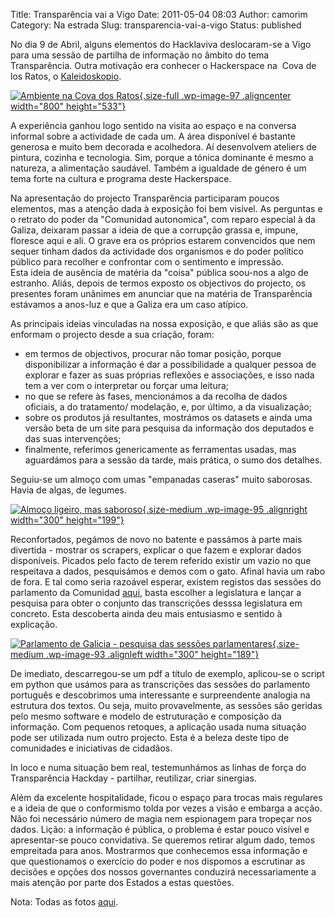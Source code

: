 Title: Transparência vai a Vigo
Date: 2011-05-04 08:03
Author: camorim
Category: Na estrada
Slug: transparencia-vai-a-vigo
Status: published

No dia 9 de Abril, alguns elementos do Hacklaviva deslocaram-se a Vigo para uma sessão de partilha de informação no âmbito do tema Transparência. Outra motivação era conhecer o Hackerspace na  Cova de los Ratos, o [Kaleidoskopio](http://www.facebook.com/pages/kaleidoskopio/145363645476691 "Associação/ Hackerspace em Vigo").

[![Ambiente na Cova dos Ratos](http://www.transparenciahackday.org/wp-content/uploads/2011/05/IMG_7250.jpg "Ambiente na Cova dos Ratos"){.size-full .wp-image-97 .aligncenter width="800" height="533"}](http://www.transparenciahackday.org/wp-content/uploads/2011/05/IMG_7250.jpg)

A experiência ganhou logo sentido na visita ao espaço e na conversa informal sobre a actividade de cada um. A área disponível é bastante generosa e muito bem decorada e acolhedora. Aí desenvolvem ateliers de pintura, cozinha e tecnologia. Sim, porque a tónica dominante é mesmo a natureza, a alimentação saudável. Também a igualdade de género é um tema forte na cultura e programa deste Hackerspace.

Na apresentação do projecto Transparência participaram poucos elementos, mas a atenção dada à exposição foi bem visível. As perguntas e o retrato do poder da "Comunidad autonomica", com reparo especial à da Galiza, deixaram passar a ideia de que a corrupção grassa e, impune, floresce aqui e ali. O grave era os próprios estarem convencidos que nem sequer tinham dados da actividade dos organismos e do poder político público para recolher e confrontar com o sentimento e impressão.  
Esta ideia de ausência de matéria da "coisa" pública soou-nos a algo de estranho. Aliás, depois de termos exposto os objectivos do projecto, os presentes foram unânimes em anunciar que na matéria de Transparência estávamos a anos-luz e que a Galiza era um caso atípico.

As principais ideias vinculadas na nossa exposição, e que aliás são as que enformam o projecto desde a sua criação, foram:

-   em termos de objectivos, procurar não tomar posição, porque disponibilizar a informação é dar a possibilidade a qualquer pessoa de explorar e fazer as suas próprias reflexões e associações, e isso nada tem a ver com o interpretar ou forçar uma leitura;
-   no que se refere às fases, mencionámos a da recolha de dados oficiais, a do tratamento/ modelação, e, por último, a da visualização;
-   sobre os produtos já resultantes, mostrámos os datasets e ainda uma versão beta de um site para pesquisa da informação dos deputados e das suas intervenções;
-   finalmente, referimos genericamente as ferramentas usadas, mas aguardámos para a sessão da tarde, mais prática, o sumo dos detalhes.

Seguiu-se um almoço com umas "empanadas caseras" muito saborosas. Havia de algas, de legumes.

[![Almoço ligeiro, mas saboroso](http://www.transparenciahackday.org/wp-content/uploads/2011/05/IMG_7279-300x199.jpg "Empanadas caseras"){.size-medium .wp-image-95 .alignright width="300" height="199"}](http://www.transparenciahackday.org/wp-content/uploads/2011/05/IMG_7279.jpg)

Reconfortados, pegámos de novo no batente e passámos à parte mais divertida - mostrar os scrapers, explicar o que fazem e explorar dados disponíveis. Picados pelo facto de terem referido existir um vazio no que respeitava a dados, pesquisámos e demos com o gato. Afinal havia um rabo de fora. E tal como seria razoável esperar, existem registos das sessões do parlamento da Comunidad [aqui](http://www.parlamentodegalicia.es/sites/ParlamentoGalicia/ContenidoGal/pargal_Colofon_Boletins.aspx "Transcrições das sessões do Parlamento da Galiza"), basta escolher a legislatura e lançar a pesquisa para obter o conjunto das transcrições desssa legislatura em concreto. Esta descoberta ainda deu mais entusiasmo e sentido à explicação.

[![Parlamento de Galicia - pesquisa das sessões parlamentares](http://www.transparenciahackday.org/wp-content/uploads/2011/05/pesquisa_sessoes_parlamentares-300x189.png "pesquisa_sessoes_parlamentares"){.size-medium .wp-image-93 .alignleft width="300" height="189"}](http://www.transparenciahackday.org/wp-content/uploads/2011/05/pesquisa_sessoes_parlamentares.png)

De imediato, descarregou-se um pdf a título de exemplo, aplicou-se o script em python que usámos para as transcrições das sessões do parlamento português e descobrimos uma interessante e surpreendente analogia na estrutura dos textos. Ou seja, muito provavelmente, as sessões são geridas pelo mesmo software e modelo de estruturação e composição da informação. Com pequenos retoques, a aplicação usada numa situação pode ser utilizada num outro projecto. Esta é a beleza deste tipo de comunidades e iniciativas de cidadãos.

In loco e numa situação bem real, testemunhámos as linhas de força do Transparência Hackday - partilhar, reutilizar, criar sinergias.

Além da excelente hospitalidade, ficou o espaço para trocas mais regulares e a ideia de que o conformismo tolda por vezes a visão e embarga a acção. Não foi necessário número de magia nem espionagem para tropeçar nos dados. Lição: a informação é pública, o problema é estar pouco visível e apresentar-se pouco convidativa. Se queremos retirar algum dado, temos empreitada para anos. Mostrarmos que conhecemos essa informação e que questionamos o exercício do poder e nos dispomos a escrutinar as decisões e opções dos nossos governantes conduzirá necessariamente a mais atenção por parte dos Estados a estas questões.

Nota: Todas as fotos [aqui](http://f.hacklaviva.net/apresentacao-em-vigo-transparencia-/ "Álbum de fotos no arquivo do Hacklaviva").
